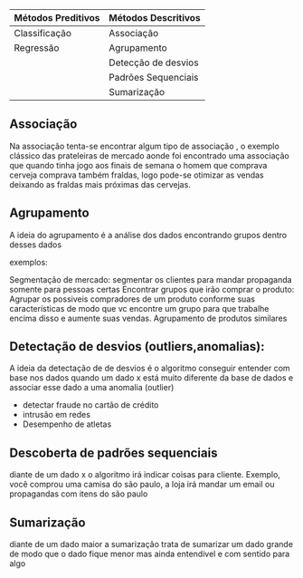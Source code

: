 | Métodos Preditivos | Métodos Descritivos |
|----------|----------|
| Classificação  | Associação  |
| Regressão  | Agrupamento  |
|   | Detecção de desvios  |
|   | Padrões Sequenciais  |
|   | Sumarização  |



## Associação

Na associação tenta-se encontrar algum tipo de associação , o exemplo clássico das prateleiras de mercado aonde foi encontrado uma associação que quando tinha jogo aos finais de semana o homem que comprava cerveja comprava também fraldas, logo pode-se otimizar as vendas deixando as fraldas mais próximas das cervejas.


## Agrupamento 

A ideia do agrupamento é a análise dos dados encontrando grupos dentro desses dados

exemplos:

Segmentação de mercado: segmentar os clientes para mandar propaganda somente para pessoas certas
Encontrar grupos que irão comprar o produto: Agrupar os possiveis compradores de um produto conforme suas características de modo que vc encontre um grupo para que trabalhe encima disso e aumente suas vendas.
Agrupamento de produtos similares

## Detectação de desvios (outliers,anomalias):
A ideia da detectação de de desvios é o algoritmo conseguir entender com base nos dados quando um dado x está muito diferente da base de dados e associar esse dado a uma anomalia (outlier)
- detectar fraude no cartão de crédito
- intrusão em redes
- Desempenho de atletas


## Descoberta de padrões sequenciais 

diante de um dado x o algoritmo irá indicar coisas para cliente. Exemplo, você comprou uma camisa do são paulo, a loja irá mandar um email ou propagandas com itens do são paulo

## Sumarização

diante de um dado maior a sumarização trata de sumarizar um dado grande de modo que o dado fique menor mas ainda entendivel e com sentido para algo
